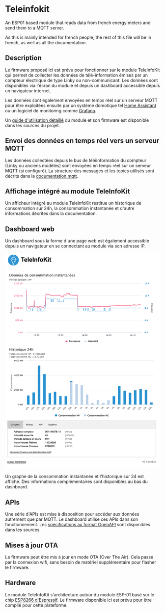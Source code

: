 # Teleinfokit

An ESP01 based module that reads data from french energy meters and send them to a MQTT server. 

As this is mainly intended for french people, the rest of this file will be in french, as well as all the documentation.

## Description

Le firmware proposé ici est prévu pour fonctionner sur le module TeleInfoKit qui permet de collecter les données de télé-information émises par un compteur électrique de type Linky ou non-communicant. Les données sont disponibles via l'écran du module et depuis un dashboard accessible depuis un navigateur internet.

Les données sont également envoyées en temps réel sur un serveur MQTT pour être exploitées ensuite par un système domotique tel [Home Assistant](https://www.home-assistant.io/) ou un logiciel de monitoring comme [Grafana](https://www.home-assistant.io/).

Un [guide d'utilisation détaillé](./doc/user-guide.md) du module et son firmware est disponible dans les sources du projet.

## Envoi des données en temps réel vers un serveur MQTT

Les données collectées depuis le bus de téléinformation du compteur (Linky ou anciens modèles) sont envoyées en temps réel sur un serveur MQTT (si configuré). La structure des messages et les topics utilisés sont décrits dans la [documentation mqtt](./doc/mqtt.md).

## Affichage intégré au module TeleInfoKit

Un afficheur intégré au module TeleInfoKit restitue un historique de consommation sur 24h, la consommation instantanée et d'autre informations décrites dans la documentation.

## Dashboard web

Un dashboard sous la forme d'une page web est également accessible depuis un navigateur en se connectant au module via son adresse IP.

[![dashboard](./doc/dashboard.png)](./doc/dashboard_big.png)

Un graphe de la consommation instantanée et l'historique sur 24 est affiché. Des informations complémentaires sont disponibles au bas du dashboard.

## APIs

Une série d'APIs est mise à disposition pour accéder aux données autrement que par MQTT. Le dashboard utilise ces APIs dans son fonctionnement. Les [spécifications au format OpenAPI](./doc/TeleInfoKit-openapi.v1.yaml) sont disponibles dans les sources.

## Mises à jour OTA

Le firmware peut être mis à jour en mode OTA (Over The Air). Cela passe par la connexion wifi, sans besoin de matériel supplémentaire pour flasher le firmware.

## Hardware

Le module TeleInfoKit s'architecture autour du module ESP-01 basé sur le chip [ESP8266 d'Espressif](https://www.espressif.com/en/products/socs/esp8266). Le firmware disponible ici est prévu pour être compilé pour cette plateforme.
